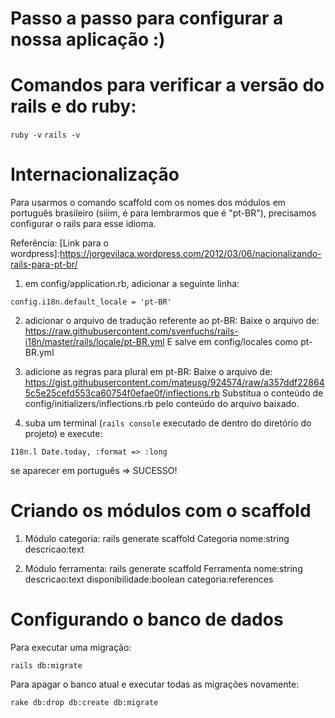 # Passo a passo para configurar a nossa aplicação :)

# Comandos para verificar a versão do rails e do ruby:
`ruby -v`
`rails -v`

# Internacionalização
Para usarmos o comando scaffold com os nomes dos módulos em português brasileiro
(siiim, é para lembrarmos que é "pt-BR"), precisamos configurar o rails para esse idioma.

Referência: [Link para o wordpress]:https://jorgevilaca.wordpress.com/2012/03/06/nacionalizando-rails-para-pt-br/

1. em config/application.rb, adicionar a seguinte linha:
```
config.i18n.default_locale = 'pt-BR'
```

2. adicionar o arquivo de tradução referente ao pt-BR:
Baixe o arquivo de: https://raw.githubusercontent.com/svenfuchs/rails-i18n/master/rails/locale/pt-BR.yml
E salve em config/locales como pt-BR.yml

3. adicione as regras para plural em pt-BR:
Baixe o arquivo de: https://gist.githubusercontent.com/mateusg/924574/raw/a357ddf228645c5e25cefd553ca60754f0efae0f/inflections.rb
Substitua o conteúdo de config/initializers/inflections.rb pelo conteúdo do arquivo baixado.

4. suba um terminal (`rails console` executado de dentro do diretório do projeto) e execute:
```
I18n.l Date.today, :format => :long
```
se aparecer em português => SUCESSO!


# Criando os módulos com o scaffold

1. Módulo categoria:
rails generate scaffold Categoria nome:string descricao:text

1. Módulo ferramenta:
rails generate scaffold Ferramenta nome:string descricao:text disponibilidade:boolean categoria:references

# Configurando o banco de dados
Para executar uma migração:
```
rails db:migrate
```

Para apagar o banco atual e executar todas as migrações novamente:
```
rake db:drop db:create db:migrate
```
